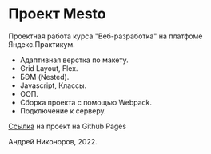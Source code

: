 # Проект Mesto

Проектная работа курса "Веб-разработка" на платфоме Яндекс.Практикум.

* Адаптивная верстка по макету.
* Grid Layout, Flex.
* БЭМ (Nested).
* Javascript, Классы.
* ООП.
* Сборка проекта с помощью Webpack.
* Подключение к серверу.

[Ссылка](https://nknrw.github.io/mesto/) на проект на Github Pages

Андрей Никоноров, 2022.
